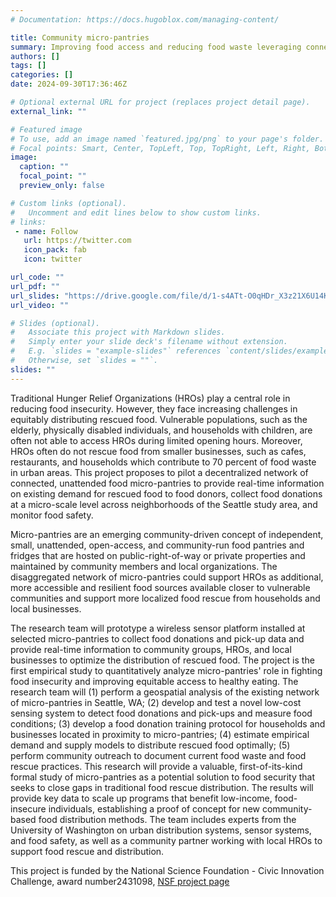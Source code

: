 ```yaml
---
# Documentation: https://docs.hugoblox.com/managing-content/

title: Community micro-pantries
summary: Improving food access and reducing food waste leveraging connected community micro-pantries
authors: []
tags: []
categories: []
date: 2024-09-30T17:36:46Z

# Optional external URL for project (replaces project detail page).
external_link: ""

# Featured image
# To use, add an image named `featured.jpg/png` to your page's folder.
# Focal points: Smart, Center, TopLeft, Top, TopRight, Left, Right, BottomLeft, Bottom, BottomRight.
image:
  caption: ""
  focal_point: ""
  preview_only: false

# Custom links (optional).
#   Uncomment and edit lines below to show custom links.
# links:
 - name: Follow
   url: https://twitter.com
   icon_pack: fab
   icon: twitter

url_code: ""
url_pdf: ""
url_slides: "https://drive.google.com/file/d/1-s4ATt-O0qHDr_X3z21X6U14K4idgtOK/view?usp=sharing"
url_video: ""

# Slides (optional).
#   Associate this project with Markdown slides.
#   Simply enter your slide deck's filename without extension.
#   E.g. `slides = "example-slides"` references `content/slides/example-slides.md`.
#   Otherwise, set `slides = ""`.
slides: ""
---
```


Traditional Hunger Relief Organizations (HROs) play a central role in reducing food insecurity. However, they face increasing challenges in equitably distributing rescued food. Vulnerable populations, such as the elderly, physically disabled individuals, and households with children, are often not able to access HROs during limited opening hours. Moreover, HROs often do not rescue food from smaller businesses, such as cafes, restaurants, and households which contribute to 70 percent of food waste in urban areas. This project proposes to pilot a decentralized network of connected, unattended food micro-pantries to provide real-time information on existing demand for rescued food to food donors, collect food donations at a micro-scale level across neighborhoods of the Seattle study area, and monitor food safety. 

Micro-pantries are an emerging community-driven concept of independent, small, unattended, open-access, and community-run food pantries and fridges that are hosted on public-right-of-way or private properties and maintained by community members and local organizations. The disaggregated network of micro-pantries could support HROs as additional, more accessible and resilient food sources available closer to vulnerable communities and support more localized food rescue from households and local businesses.

The research team will prototype a wireless sensor platform installed at selected micro-pantries to collect food donations and pick-up data and provide real-time information to community groups, HROs, and local businesses to optimize the distribution of rescued food. The project is the first empirical study to quantitatively analyze micro-pantries' role in fighting food insecurity and improving equitable access to healthy eating. The research team will (1) perform a geospatial analysis of the existing network of micro-pantries in Seattle, WA; (2) develop and test a novel low-cost sensing system to detect food donations and pick-ups and measure food conditions; (3) develop a food donation training protocol for households and businesses located in proximity to micro-pantries; (4) estimate empirical demand and supply models to distribute rescued food optimally; (5) perform community outreach to document current food waste and food rescue practices. This research will provide a valuable, first-of-its-kind formal study of micro-pantries as a potential solution to food security that seeks to close gaps in traditional food rescue distribution. The results will provide key data to scale up programs that benefit low-income, food-insecure individuals, establishing a proof of concept for new community-based food distribution methods. The team includes experts from the University of Washington on urban distribution systems, sensor systems, and food safety, as well as a community partner working with local HROs to support food rescue and distribution.

This project is funded by the National Science Foundation - Civic Innovation Challenge, award number2431098, [NSF project page](https://www.nsf.gov/awardsearch/showAward?AWD_ID=2431098&HistoricalAwards=false)


